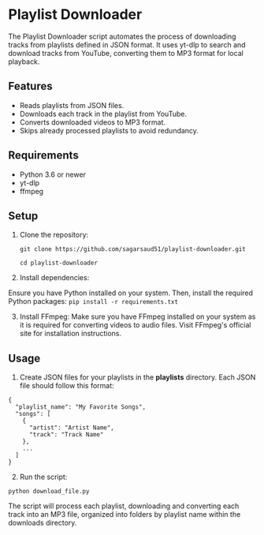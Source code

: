 # Playlist Downloader

The Playlist Downloader script automates the process of downloading tracks from playlists defined in JSON format. It uses yt-dlp to search and download tracks from YouTube, converting them to MP3 format for local playback.

## Features
 - Reads playlists from JSON files.
 - Downloads each track in the playlist from YouTube.
 - Converts downloaded videos to MP3 format.
 - Skips already processed playlists to avoid redundancy.

## Requirements
- Python 3.6 or newer
- yt-dlp
- ffmpeg


## Setup
1. Clone the repository:

    ```
    git clone https://github.com/sagarsaud51/playlist-downloader.git

    cd playlist-downloader
    ```

2. Install dependencies:

Ensure you have Python installed on your system. Then, install the required Python packages:
    ```
    pip install -r requirements.txt
    ```

3. Install FFmpeg:
Make sure you have FFmpeg installed on your system as it is required for converting videos to audio files. Visit FFmpeg's official site for installation instructions.

## Usage
1. Create JSON files for your playlists in the **playlists** directory. Each JSON file should follow this format:
```
{
  "playlist_name": "My Favorite Songs",
  "songs": [
    {
      "artist": "Artist Name",
      "track": "Track Name"
    },
    ...
  ]
}
```

2. Run the script:

```
python download_file.py
```

The script will process each playlist, downloading and converting each track into an MP3 file, organized into folders by playlist name within the downloads directory.

